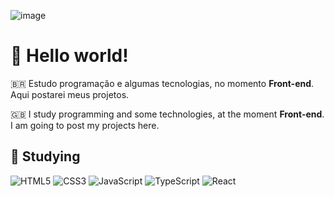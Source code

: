 ![image](https://user-images.githubusercontent.com/116561862/233800619-220b7d10-ab39-4aaa-bf19-ccbd71d14ec2.png)
# 👋 Hello world! 

🇧🇷 Estudo programação e algumas tecnologias, no momento **Front-end**. Aqui postarei meus projetos.

🇬🇧 󠁧I study programming and some technologies, at the moment **Front-end**. I am going to post my projects here.

## 🔭 Studying

  ![HTML5](https://img.shields.io/badge/html5-%23E34F26.svg?style=for-the-badge&logo=html5&logoColor=white)
  ![CSS3](https://img.shields.io/badge/css3-%231572B6.svg?style=for-the-badge&logo=css3&logoColor=white)
  ![JavaScript](https://img.shields.io/badge/javascript-%23323330.svg?style=for-the-badge&logo=javascript&logoColor=%23F7DF1E)
  ![TypeScript](https://img.shields.io/badge/typescript-%23007ACC.svg?style=for-the-badge&logo=typescript&logoColor=white)
  ![React](https://img.shields.io/badge/react-%2320232a.svg?style=for-the-badge&logo=react&logoColor=%2361DAFB)

<!---
adlersebastian/adlersebastian is a ✨ special ✨ repository because its `README.md` (this file) appears on your GitHub profile.
You can click the Preview link to take a look at your changes.
--->
